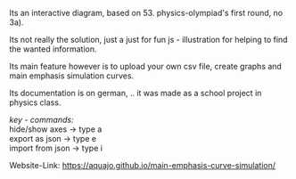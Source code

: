 Its an interactive diagram, based on 53. physics-olympiad's first round, no 3a). 

Its not really the solution, just a just for fun js - illustration for helping to find the wanted information.

Its main feature however is to upload your own csv file, create graphs and main emphasis simulation curves.

Its documentation is on german, .. it was made as a school project in physics class.

*key - commands:*   \
hide/show axes -> type a \
export as json -> type e \
import from json -> type i 

Website-Link: https://aquajo.github.io/main-emphasis-curve-simulation/
